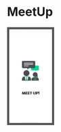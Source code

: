 # MeetUp
<html>
  <head>
  
  </head>
  <body>
    <style>
  img {
    border: 5px solid #555;
  }
  </style>
<img src="https://github.com/OmkarMGhanekar/MeetUp/blob/master/page-1.jpg" width=20%, height= 20%/></body>
</html>
